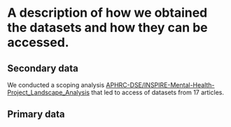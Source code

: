 # A description of how we obtained the datasets and how they can be accessed.

## Secondary data

We conducted a scoping analysis [APHRC-DSE/INSPIRE-Mental-Health-Project_Landscape_Analysis](https://github.com/APHRC-DSE/INSPIRE-Mental-Health-Project_Landscape_Analysis) that led to access of datasets from 17 articles.

## Primary data
